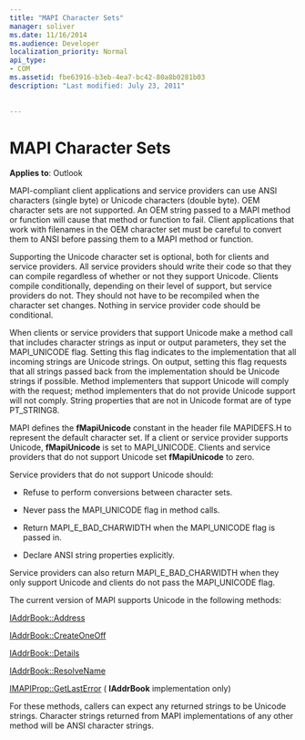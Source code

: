 ```yaml
---
title: "MAPI Character Sets"
manager: soliver
ms.date: 11/16/2014
ms.audience: Developer
localization_priority: Normal
api_type:
- COM
ms.assetid: fbe63916-b3eb-4ea7-bc42-80a8b0281b03
description: "Last modified: July 23, 2011"
 
 
---
```


# MAPI Character Sets

  
  
**Applies to**: Outlook 
  
MAPI-compliant client applications and service providers can use ANSI characters (single byte) or Unicode characters (double byte). OEM character sets are not supported. An OEM string passed to a MAPI method or function will cause that method or function to fail. Client applications that work with filenames in the OEM character set must be careful to convert them to ANSI before passing them to a MAPI method or function.
  
Supporting the Unicode character set is optional, both for clients and service providers. All service providers should write their code so that they can compile regardless of whether or not they support Unicode. Clients compile conditionally, depending on their level of support, but service providers do not. They should not have to be recompiled when the character set changes. Nothing in service provider code should be conditional. 
  
When clients or service providers that support Unicode make a method call that includes character strings as input or output parameters, they set the MAPI_UNICODE flag. Setting this flag indicates to the implementation that all incoming strings are Unicode strings. On output, setting this flag requests that all strings passed back from the implementation should be Unicode strings if possible. Method implementers that support Unicode will comply with the request; method implementers that do not provide Unicode support will not comply. String properties that are not in Unicode format are of type PT_STRING8.
  
MAPI defines the **fMapiUnicode** constant in the header file MAPIDEFS.H to represent the default character set. If a client or service provider supports Unicode, **fMapiUnicode** is set to MAPI_UNICODE. Clients and service providers that do not support Unicode set **fMapiUnicode** to zero. 
  
Service providers that do not support Unicode should:
  
- Refuse to perform conversions between character sets.
    
- Never pass the MAPI_UNICODE flag in method calls.
    
- Return MAPI_E_BAD_CHARWIDTH when the MAPI_UNICODE flag is passed in.
    
- Declare ANSI string properties explicitly. 
    
Service providers can also return MAPI_E_BAD_CHARWIDTH when they only support Unicode and clients do not pass the MAPI_UNICODE flag. 
  
 The current version of MAPI supports Unicode in the following methods: 
  
[IAddrBook::Address](iaddrbook-address.md)
  
[IAddrBook::CreateOneOff](iaddrbook-createoneoff.md)
  
[IAddrBook::Details](iaddrbook-details.md)
  
[IAddrBook::ResolveName](iaddrbook-resolvename.md)
  
[IMAPIProp::GetLastError](imapiprop-getlasterror.md) ( **IAddrBook** implementation only) 
  
For these methods, callers can expect any returned strings to be Unicode strings. Character strings returned from MAPI implementations of any other method will be ANSI character strings.
  

